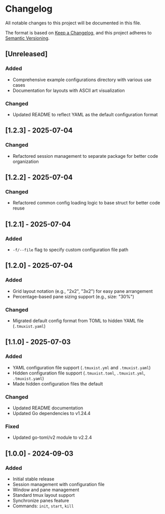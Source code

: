 # Changelog

All notable changes to this project will be documented in this file.

The format is based on [Keep a Changelog](https://keepachangelog.com/en/1.0.0/),
and this project adheres to [Semantic Versioning](https://semver.org/spec/v2.0.0.html).

## [Unreleased]

### Added

- Comprehensive example configurations directory with various use cases
- Documentation for layouts with ASCII art visualization

### Changed

- Updated README to reflect YAML as the default configuration format

## [1.2.3] - 2025-07-04

### Changed

- Refactored session management to separate package for better code organization

## [1.2.2] - 2025-07-04

### Changed

- Refactored common config loading logic to base struct for better code reuse

## [1.2.1] - 2025-07-04

### Added

- `-f/--file` flag to specify custom configuration file path

## [1.2.0] - 2025-07-04

### Added

- Grid layout notation (e.g., "2x2", "3x2") for easy pane arrangement
- Percentage-based pane sizing support (e.g., size: "30%")

### Changed

- Migrated default config format from TOML to hidden YAML file (`.tmuxist.yaml`)

## [1.1.0] - 2025-07-03

### Added

- YAML configuration file support (`.tmuxist.yml` and `.tmuxist.yaml`)
- Hidden configuration file support (`.tmuxist.toml`, `.tmuxist.yml`, `.tmuxist.yaml`)
- Made hidden configuration files the default

### Changed

- Updated README documentation
- Updated Go dependencies to v1.24.4

### Fixed

- Updated go-toml/v2 module to v2.2.4

## [1.0.0] - 2024-09-03

### Added

- Initial stable release
- Session management with configuration file
- Window and pane management
- Standard tmux layout support
- Synchronize panes feature
- Commands: `init`, `start`, `kill`